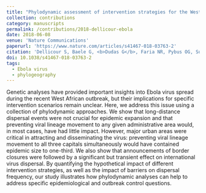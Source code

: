 ```yaml
---
title: "Phylodynamic assessment of intervention strategies for the West African Ebola virus outbreak"
collection: contributions
category: manuscripts
permalink: /contributions/2018-dellicour-ebola
date: 2018-06-08
venue: 'Nature Communications'
paperurl: 'https://www.nature.com/articles/s41467-018-03763-2'
citation: 'Dellicour S, Baele G, <b>Dudas G</b>, Faria NR, Pybus OG, Suchard MA, Rambaut A, Lemey P, 2018. &quot;Phylodynamic assessment of intervention strategies for the West African Ebola virus outbreak&quot;. <i>Nature Communications</i> 9: 2222.'
doi: 10.1038/s41467-018-03763-2
tags:
  - Ebola virus
  - phylogeography
---
```



Genetic analyses have provided important insights into Ebola virus spread during the recent West African outbreak, but their implications for specific intervention scenarios remain unclear.
Here, we address this issue using a collection of phylodynamic approaches.
We show that long-distance dispersal events were not crucial for epidemic expansion and that preventing viral lineage movement to any given administrative area would, in most cases, have had little impact.
However, major urban areas were critical in attracting and disseminating the virus: preventing viral lineage movement to all three capitals simultaneously would have contained epidemic size to one-third.
We also show that announcements of border closures were followed by a significant but transient effect on international virus dispersal.
By quantifying the hypothetical impact of different intervention strategies, as well as the impact of barriers on dispersal frequency, our study illustrates how phylodynamic analyses can help to address specific epidemiological and outbreak control questions.

